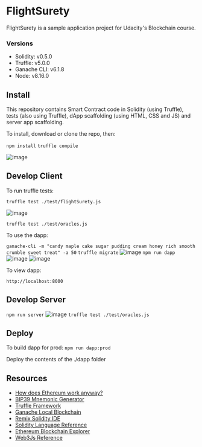 # FlightSurety

FlightSurety is a sample application project for Udacity's Blockchain course.

### Versions

* Solidity: v0.5.0 
* Truffle: v5.0.0 
* Ganache CLI: v6.1.8
* Node: v8.16.0

## Install

This repository contains Smart Contract code in Solidity (using Truffle), tests (also using Truffle), dApp scaffolding (using HTML, CSS and JS) and server app scaffolding.

To install, download or clone the repo, then:

`npm install`
`truffle compile`

![image](https://imgur.com/pYx9gEq.png)

## Develop Client

To run truffle tests:

`truffle test ./test/flightSurety.js`

![image](https://imgur.com/1WraW7T.png)

`truffle test ./test/oracles.js`

To use the dapp:

`ganache-cli -m "candy maple cake sugar pudding cream honey rich smooth crumble sweet treat" -a 50`
`truffle migrate`
![image](https://imgur.com/sdr0gDh.png)
`npm run dapp`
![image](https://imgur.com/LJ3O4xg.png)
![image](https://imgur.com/5uiXyln.png)

To view dapp:

`http://localhost:8000`

## Develop Server

`npm run server`
![image](https://imgur.com/VFwM2x3.png)
`truffle test ./test/oracles.js`

## Deploy

To build dapp for prod:
`npm run dapp:prod`

Deploy the contents of the ./dapp folder


## Resources

* [How does Ethereum work anyway?](https://medium.com/@preethikasireddy/how-does-ethereum-work-anyway-22d1df506369)
* [BIP39 Mnemonic Generator](https://iancoleman.io/bip39/)
* [Truffle Framework](http://truffleframework.com/)
* [Ganache Local Blockchain](http://truffleframework.com/ganache/)
* [Remix Solidity IDE](https://remix.ethereum.org/)
* [Solidity Language Reference](http://solidity.readthedocs.io/en/v0.4.24/)
* [Ethereum Blockchain Explorer](https://etherscan.io/)
* [Web3Js Reference](https://github.com/ethereum/wiki/wiki/JavaScript-API)